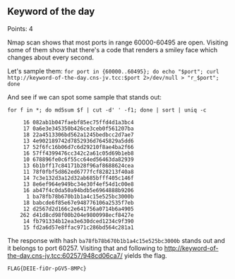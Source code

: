 ## Keyword of the day

Points: 4

Nmap scan shows that most ports in range 60000-60495 are open. Visiting some of them show that there's a code that renders a smiley face which changes about every second.

Let's sample them:
`for port in {60000..60495}; do echo "$port"; curl http://keyword-of-the-day.cns-jv.tcc:$port 2>/dev/null > "r_$port"; done`

And see if we can spot some sample that stands out:

`for f in *; do md5sum $f | cut -d' ' -f1; done | sort | uniq -c`

```
     16 082ab1b047faebf85ec75ffd4d1a3bc4
     17 0a6e3e345350b426ce3ceb0f561207ba
     18 22a4513306bd562a1245bedbcc2d7ae7
     13 4e902189742d7852936d7645829a5dd6
     17 52f6fc16b06d7c6d29210f8ae4ba2f66
     16 57ff4399476cc342c2a61c05d69b1eb8
     10 678896fe0c6f55cc64ed56463da82939
     13 6b1bff17c84171b28f96af8688624cea
     11 78f0fbf5d862ed6777fcf828213f40a8
     14 7c3e132d3a12d32ab685bfff405c146f
     13 8e6ef964e949bc34e30f4ef54d1c00e8
     16 ab47f4c0da50a94bdb5e6964888b9206
      1 ba78fb78b670b1b1a4c15e525bc3000b
     18 babcde6f85e67e948776106a2535f7eb
     12 d2567d2d166c2e641756a0714b6a4905
    262 d41d8cd98f00b204e9800998ecf8427e
     14 fb791334b12ea3e630dced1234c9f390
     15 fd2a6d57e8ffac971c286bd564c281a1
```

The response with hash `ba78fb78b670b1b1a4c15e525bc3000b` stands out and it belongs to port 60257. Visiting that and following to http://keyword-of-the-day.cns-jv.tcc:60257/948cd06ca7/ yields the flag.


`FLAG{DEIE-fiOr-pGV5-8MPc}`
